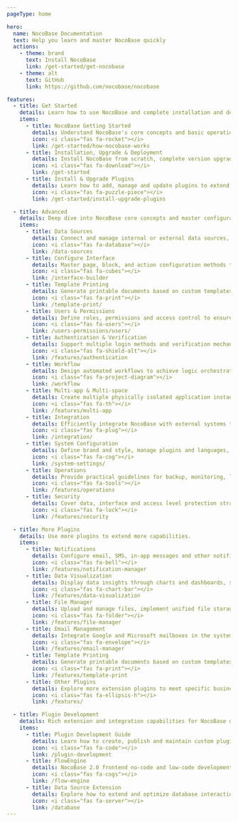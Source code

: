```yaml
---
pageType: home

hero:
  name: NocoBase Documentation
  text: Help you learn and master NocoBase quickly
  actions:
    - theme: brand
      text: Install NocoBase
      link: /get-started/get-nocobase
    - theme: alt
      text: GitHub
      link: https://github.com/nocobase/nocobase

features:
  - title: Get Started
    details: Learn how to use NocoBase and complete installation and deployment.
    items:
      - title: NocoBase Getting Started
        details: Understand NocoBase's core concepts and basic operations.
        icon: <i class="fas fa-rocket"></i>
        link: /get-started/how-nocobase-works
      - title: Installation, Upgrade & Deployment
        details: Install NocoBase from scratch, complete version upgrades and production environment deployment.
        icon: <i class="fas fa-download"></i>
        link: /get-started
      - title: Install & Upgrade Plugins
        details: Learn how to add, manage and update plugins to extend system capabilities.
        icon: <i class="fas fa-puzzle-piece"></i>
        link: /get-started/install-upgrade-plugins

  - title: Advanced
    details: Deep dive into NocoBase core concepts and master configuration and development capabilities.
    items:
      - title: Data Sources
        details: Connect and manage internal or external data sources, build your system's data model.
        icon: <i class="fas fa-database"></i>
        link: /data-sources
      - title: Configure Interface
        details: Master page, block, and action configuration methods to customize interactive interfaces and display logic.
        icon: <i class="fas fa-cubes"></i>
        link: /interface-builder
      - title: Template Printing
        details: Generate printable documents based on custom templates, such as orders, contracts, or invoices.
        icon: <i class="fas fa-print"></i>
        link: /template-print/
      - title: Users & Permissions
        details: Define roles, permissions and access control to ensure system security and compliance.
        icon: <i class="fas fa-users"></i>
        link: /users-permissions/users/
      - title: Authentication & Verification
        details: Support multiple login methods and verification mechanisms to ensure identity security and consistency.
        icon: <i class="fas fa-shield-alt"></i>
        link: /features/authentication
      - title: Workflow
        details: Design automated workflows to achieve logic orchestration and business automation.
        icon: <i class="fas fa-project-diagram"></i>
        link: /workflow
      - title: Multi-app & Multi-space
        details: Create multiple physically isolated application instances or logically isolated business spaces to support multi-tenant scenarios.
        icon: <i class="fas fa-th"></i>
        link: /features/multi-app
      - title: Integration
        details: Efficiently integrate NocoBase with external systems through API, Webhook, iFrame and other methods.
        icon: <i class="fas fa-plug"></i>
        link: /integration/
      - title: System Configuration
        details: Define brand and style, manage plugins and languages, achieve global control.
        icon: <i class="fas fa-cog"></i>
        link: /system-settings/
      - title: Operations
        details: Provide practical guidelines for backup, monitoring, logging and release.
        icon: <i class="fas fa-tools"></i>
        link: /features/operations
      - title: Security
        details: Cover data, interface and access level protection strategies to ensure platform operation security.
        icon: <i class="fas fa-lock"></i>
        link: /features/security

  - title: More Plugins
    details: Use more plugins to extend more capabilities.
    items:
      - title: Notifications
        details: Configure email, SMS, in-app messages and other notification channels to achieve automatic message push.
        icon: <i class="fas fa-bell"></i>
        link: /features/notification-manager
      - title: Data Visualization
        details: Display data insights through charts and dashboards, support multi-dimensional analysis and display.
        icon: <i class="fas fa-chart-bar"></i>
        link: /features/data-visualization
      - title: File Manager
        details: Upload and manage files, implement unified file storage and access control.
        icon: <i class="fas fa-folder"></i>
        link: /features/file-manager
      - title: Email Management
        details: Integrate Google and Microsoft mailboxes in the system to achieve deep integration of emails and business data.
        icon: <i class="fas fa-envelope"></i>
        link: /features/email-manager
      - title: Template Printing
        details: Generate printable documents based on custom templates, such as orders, contracts or invoices.
        icon: <i class="fas fa-print"></i>
        link: /features/template-print
      - title: Other Plugins
        details: Explore more extension plugins to meet specific business or industry needs.
        icon: <i class="fas fa-ellipsis-h"></i>
        link: /features/

  - title: Plugin Development
    details: Rich extension and integration capabilities for NocoBase developers.
    items:
      - title: Plugin Development Guide
        details: Learn how to create, publish and maintain custom plugins.
        icon: <i class="fas fa-code"></i>
        link: /plugin-development
      - title: FlowEngine
        details: NocoBase 2.0 frontend no-code and low-code development engine.
        icon: <i class="fas fa-cogs"></i>
        link: /flow-engine
      - title: Data Source Extension
        details: Explore how to extend and optimize database interaction layer.
        icon: <i class="fas fa-server"></i>
        link: /database
---
```

